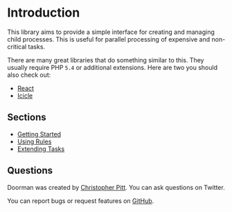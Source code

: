 # Introduction

This library aims to provide a simple interface for creating and managing child processes. This is useful for parallel processing of expensive and non-critical tasks.

There are many great libraries that do something similar to this. They usually require PHP `5.4` or additional extensions. Here are two you should also check out:

- [React](https://github.com/reactphp/child-process)
- [Icicle](https://github.com/icicleio/concurrent)

## Sections

- [Getting Started](getting-started.md)
- [Using Rules](using-rules.md)
- [Extending Tasks](extending-tasks.md)

## Questions

Doorman was created by [Christopher Pitt](https://twitter.com/assertchris). You can ask questions on Twitter.

You can report bugs or request features on [GitHub](https://github.com/asyncphp/doorman/issues).
